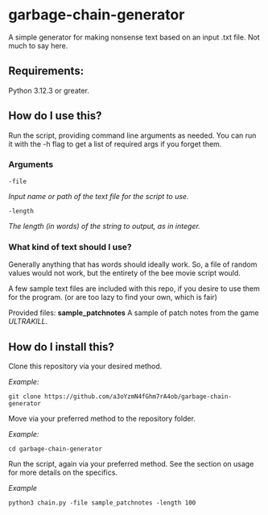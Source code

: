 # garbage-chain-generator
A simple generator for making nonsense text based on an input .txt file.
Not much to say here.

## Requirements:
Python 3.12.3 or greater.

## How do I use this?
Run the script, providing command line arguments as needed. 
You can run it with the -h flag to get a list of required args if you forget them.

### Arguments
```
-file
```
*Input name or path of the text file for the script to use.*

```
-length
```
*The length (in words) of the string to output, as in integer.*

### What kind of text should I use?
Generally anything that has words should ideally work. 
So, a file of random values would not work, but the entirety of the bee movie script would.

A few sample text files are included with this repo, if you desire to use them for the program. (or are too lazy to find your own, which is fair)

Provided files:
**sample_patchnotes** A sample of patch notes from the game *ULTRAKILL*.

## How do I install this?
Clone this repository via your desired method.

*Example:*
```
git clone https://github.com/a3oYzmN4fGhm7rA4ob/garbage-chain-generator
```
Move via your preferred method to the repository folder.

*Example:*
```
cd garbage-chain-generator
```
Run the script, again via your preferred method. See the section on usage for more details on the specifics.

*Example*
```
python3 chain.py -file sample_patchnotes -length 100
```
